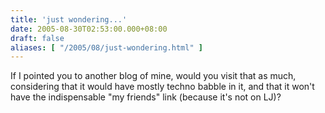 ```yaml
---
title: 'just wondering...'
date: 2005-08-30T02:53:00.000+08:00
draft: false
aliases: [ "/2005/08/just-wondering.html" ]
---
```


If I pointed you to another blog of mine, would you visit that as much, considering that it would have mostly techno babble in it, and that it won't have the indispensable "my friends" link (because it's not on LJ)?